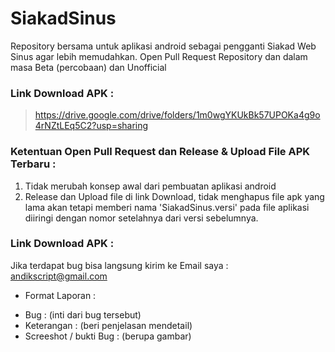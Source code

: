 # SiakadSinus
Repository bersama untuk aplikasi android sebagai pengganti Siakad Web Sinus agar lebih memudahkan. Open Pull Request Repository dan dalam masa Beta (percobaan) dan Unofficial

### Link Download APK :
 > https://drive.google.com/drive/folders/1m0wgYKUkBk57UPOKa4g9o4rNZtLEq5C2?usp=sharing
 
### Ketentuan Open Pull Request dan Release & Upload File APK Terbaru :
1. Tidak merubah konsep awal dari pembuatan aplikasi android
2. Release dan Upload file di link Download, tidak menghapus file apk yang lama akan tetapi memberi nama 'SiakadSinus.versi' pada file aplikasi diiringi dengan nomor setelahnya dari versi sebelumnya.

### Link Download APK :
Jika terdapat bug bisa langsung kirim ke Email saya : andikscript@gmail.com
* Format Laporan : 
- Bug : (inti dari bug tersebut)
- Keterangan : (beri penjelasan mendetail)
- Screeshot / bukti Bug : (berupa gambar)

